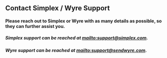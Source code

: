 ## Contact Simplex / Wyre Support

#### Please reach out to Simplex or Wyre with as many details as possible, so they can further assist you.

##### Simplex support can be reached at <mailto:support@simplex.com>.

##### Wyre support can be reached at <mailto:support@sendwyre.com>.
